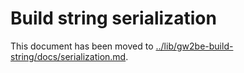 # Build string serialization
This document has been moved to [../lib/gw2be-build-string/docs/serialization.md](../lib/gw2be-build-string/docs/serialization.md).
